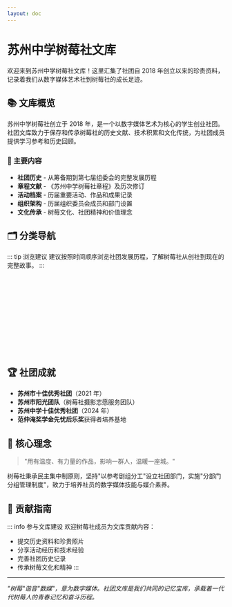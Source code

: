 ```yaml
---
layout: doc
---
```


# 苏州中学树莓社文库

欢迎来到苏州中学树莓社文库！这里汇集了社团自 2018 年创立以来的珍贵资料，记录着我们从数字媒体艺术社到树莓社的成长足迹。

## 📚 文库概览

苏州中学树莓社创立于 2018 年，是一个以数字媒体艺术为核心的学生创业社团。社团文库致力于保存和传承树莓社的历史文献、技术积累和文化传统，为社团成员提供学习参考和历史回顾。

### 🎯 主要内容

- **社团历史** - 从筹备期到第七届组委会的完整发展历程
- **章程文献** - 《苏州中学树莓社章程》及历次修订
- **活动档案** - 历届重要活动、作品和成果记录
- **组织架构** - 历届组织委员会成员和部门设置
- **文化传承** - 树莓文化、社团精神和价值理念

## 🗂️ 分类导航

::: tip 浏览建议
建议按照时间顺序浏览社团发展历程，了解树莓社从创社到现在的完整故事。
:::

<div style="display: grid; grid-template-columns: repeat(auto-fit, minmax(300px, 1fr)); gap: 20px; margin: 20px 0;">

<Card 
  title="社团历史" 
  description="七届组委会发展历程、重要事件记录，时间跨度：2018年至今"
  icon="📚"
/>

<Card 
  title="活动档案" 
  description="重要活动、作品、获奖记录等珍贵资料，持续更新中"
  icon="🏆"
/>

<Card 
  title="章程文献" 
  description="社团章程、管理制度、发展规划等重要文献资料"
  icon="📄"
  linkText="即将上线"
/>

<Card 
  title="组织架构" 
  description="历届领导层、部门设置、人员变迁等组织信息"
  icon="🏢"
  linkText="即将上线"
/>

</div>

## 🏆 社团成就

- **苏州市十佳优秀社团**（2021 年）
- **苏州市阳光团队**（树莓社摄影志愿服务团队）
- **苏州中学十佳优秀社团**（2024 年）
- **范仲淹奖学金先忧后乐奖**获得者培养基地

## 📖 核心理念

> "用有温度、有力量的作品，影响一群人，温暖一座城。"

树莓社秉承民主集中制原则，坚持"以参考剧组分工"设立社团部门，实施"分部门分组管理制度"，致力于培养社员的数字媒体技能与媒介素养。

## 📝 贡献指南

::: info 参与文库建设
欢迎树莓社成员为文库贡献内容：
- 提交历史资料和珍贵照片
- 分享活动经历和技术经验
- 完善社团历史记录
- 传承树莓文化和精神
:::

---

*"树莓"谐音"数媒"，意为数字媒体。社团文库是我们共同的记忆宝库，承载着一代代树莓人的青春记忆和奋斗历程。*